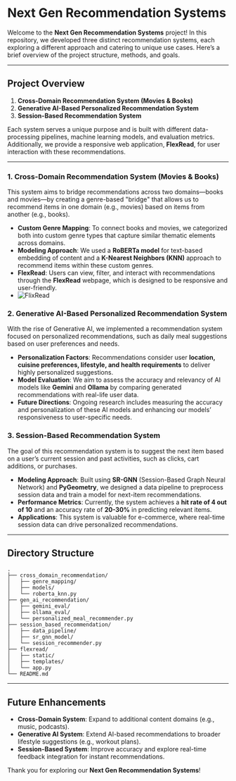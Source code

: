# Next Gen Recommendation Systems

Welcome to the **Next Gen Recommendation Systems** project! In this repository, we developed three distinct recommendation systems, each exploring a different approach and catering to unique use cases. Here’s a brief overview of the project structure, methods, and goals.

---

## Project Overview

1. **Cross-Domain Recommendation System (Movies & Books)**
2. **Generative AI-Based Personalized Recommendation System**
3. **Session-Based Recommendation System**

Each system serves a unique purpose and is built with different data-processing pipelines, machine learning models, and evaluation metrics. Additionally, we provide a responsive web application, **FlexRead**, for user interaction with these recommendations.

---

### 1. Cross-Domain Recommendation System (Movies & Books)

This system aims to bridge recommendations across two domains—books and movies—by creating a genre-based "bridge" that allows us to recommend items in one domain (e.g., movies) based on items from another (e.g., books).

- **Custom Genre Mapping**: To connect books and movies, we categorized both into custom genre types that capture similar thematic elements across domains.
- **Modeling Approach**: We used a **RoBERTa model** for text-based embedding of content and a **K-Nearest Neighbors (KNN)** approach to recommend items within these custom genres.
- **FlexRead**: Users can view, filter, and interact with recommendations through the **FlexRead** webpage, which is designed to be responsive and user-friendly.
- ![FlixRead]("FlixRead.png")

### 2. Generative AI-Based Personalized Recommendation System

With the rise of Generative AI, we implemented a recommendation system focused on personalized recommendations, such as daily meal suggestions based on user preferences and needs.

- **Personalization Factors**: Recommendations consider user **location, cuisine preferences, lifestyle, and health requirements** to deliver highly personalized suggestions.
- **Model Evaluation**: We aim to assess the accuracy and relevancy of AI models like **Gemini** and **Ollama** by comparing generated recommendations with real-life user data.
- **Future Directions**: Ongoing research includes measuring the accuracy and personalization of these AI models and enhancing our models’ responsiveness to user-specific needs.

### 3. Session-Based Recommendation System

The goal of this recommendation system is to suggest the next item based on a user’s current session and past activities, such as clicks, cart additions, or purchases.

- **Modeling Approach**: Built using **SR-GNN** (Session-Based Graph Neural Network) and **PyGeometry**, we designed a data pipeline to preprocess session data and train a model for next-item recommendations.
- **Performance Metrics**: Currently, the system achieves a **hit rate of 4 out of 10** and an accuracy rate of **20-30%** in predicting relevant items.
- **Applications**: This system is valuable for e-commerce, where real-time session data can drive personalized recommendations.

---

## Directory Structure

```plaintext
.
├── cross_domain_recommendation/
│   ├── genre_mapping/
│   ├── models/
│   └── roberta_knn.py
├── gen_ai_recommendation/
│   ├── gemini_eval/
│   ├── ollama_eval/
│   └── personalized_meal_recommender.py
├── session_based_recommendation/
│   ├── data_pipeline/
│   ├── sr_gnn_model/
│   └── session_recommender.py
├── flexread/
│   ├── static/
│   ├── templates/
│   └── app.py
└── README.md
```

---

## Future Enhancements

- **Cross-Domain System**: Expand to additional content domains (e.g., music, podcasts).
- **Generative AI System**: Extend AI-based recommendations to broader lifestyle suggestions (e.g., workout plans).
- **Session-Based System**: Improve accuracy and explore real-time feedback integration for instant recommendations.



Thank you for exploring our **Next Gen Recommendation Systems**!
